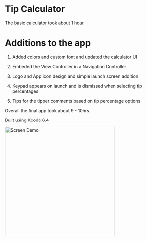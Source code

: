 # Tip Calculator

The basic calculator took about 1 hour

# Additions to the app

1. Added colors and custom font and updated the calculator UI

2. Embeded the View Controller in a Navigation Controller

3. Logo and App icon design and simple launch screen addition

4. Keypad appears on launch and is dismissed when selecting tip percentages

5. Tips for the tipper comments based on tip percentage options

Overall the final app took about 9 - 10hrs.

Built using Xcode 6.4


<img src="https://github.com/losifer/tips2/blob/master/Tipr.gif" alt="Screen Demo" width="350" />
